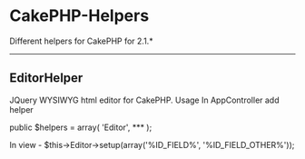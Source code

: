 CakePHP-Helpers
===============

Different helpers for CakePHP for 2.1.*

--------------------------
EditorHelper
--------------------------
JQuery WYSIWYG html editor for CakePHP. 
Usage
In AppController add helper

public $helpers = array(
              'Editor',
               ***
);

In view - $this->Editor->setup(array('%ID_FIELD%', '%ID_FIELD_OTHER%'));

